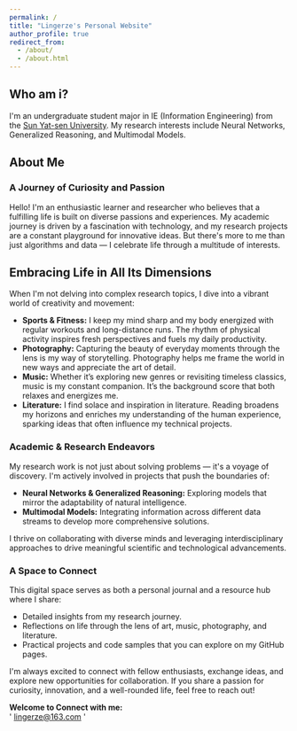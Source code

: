 ```yaml
---
permalink: /
title: "Lingerze's Personal Website"
author_profile: true
redirect_from: 
  - /about/
  - /about.html
---
```



Who am i?
------
I'm an undergraduate student major in IE (Information Engineering) from the [Sun Yat-sen University](https://www.sysu.edu.cn/). My research interests include Neural Networks, Generalized Reasoning, and Multimodal Models.

## About Me

### A Journey of Curiosity and Passion

Hello! I'm an enthusiastic learner and researcher who believes that a fulfilling life is built on diverse passions and experiences. My academic journey is driven by a fascination with technology, and my research projects are a constant playground for innovative ideas. But there's more to me than just algorithms and data — I celebrate life through a multitude of interests.

## Embracing Life in All Its Dimensions

When I'm not delving into complex research topics, I dive into a vibrant world of creativity and movement:

- **Sports & Fitness:** I keep my mind sharp and my body energized with regular workouts and long-distance runs. The rhythm of physical activity inspires fresh perspectives and fuels my daily productivity.
- **Photography:** Capturing the beauty of everyday moments through the lens is my way of storytelling. Photography helps me frame the world in new ways and appreciate the art of detail.
- **Music:** Whether it’s exploring new genres or revisiting timeless classics, music is my constant companion. It’s the background score that both relaxes and energizes me.
- **Literature:** I find solace and inspiration in literature. Reading broadens my horizons and enriches my understanding of the human experience, sparking ideas that often influence my technical projects.

### Academic & Research Endeavors

My research work is not just about solving problems — it's a voyage of discovery. I'm actively involved in projects that push the boundaries of:

- **Neural Networks & Generalized Reasoning:** Exploring models that mirror the adaptability of natural intelligence.
- **Multimodal Models:** Integrating information across different data streams to develop more comprehensive solutions.

I thrive on collaborating with diverse minds and leveraging interdisciplinary approaches to drive meaningful scientific and technological advancements.

### A Space to Connect

This digital space serves as both a personal journal and a resource hub where I share:
- Detailed insights from my research journey.
- Reflections on life through the lens of art, music, photography, and literature.
- Practical projects and code samples that you can explore on my GitHub pages.

I'm always excited to connect with fellow enthusiasts, exchange ideas, and explore new opportunities for collaboration. If you share a passion for curiosity, innovation, and a well-rounded life, feel free to reach out!

**Welcome to Connect with me:**  
' lingerze@163.com '

